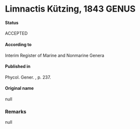 # Limnactis Kützing, 1843 GENUS

#### Status
ACCEPTED

#### According to
Interim Register of Marine and Nonmarine Genera

#### Published in
Phycol. Gener. , p. 237.

#### Original name
null

### Remarks
null